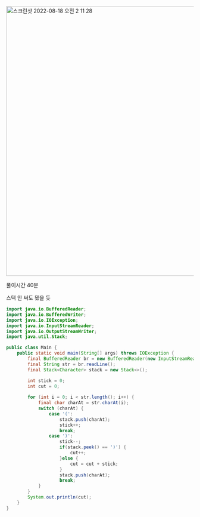<img width="723" alt="스크린샷 2022-08-18 오전 2 11 28" src="https://user-images.githubusercontent.com/82895809/185200995-147500c8-65c6-4119-b676-78e2f23c8163.png">

풀이시간 40분

스택 안 써도 됐을 듯
```java
import java.io.BufferedReader;
import java.io.BufferedWriter;
import java.io.IOException;
import java.io.InputStreamReader;
import java.io.OutputStreamWriter;
import java.util.Stack;

public class Main {
    public static void main(String[] args) throws IOException {
        final BufferedReader br = new BufferedReader(new InputStreamReader(System.in));
        final String str = br.readLine();
        final Stack<Character> stack = new Stack<>();

        int stick = 0;
        int cut = 0;
        
        for (int i = 0; i < str.length(); i++) {
            final char charAt = str.charAt(i);
            switch (charAt) {
                case '(':
                    stack.push(charAt);
                    stick++;
                    break;
                case ')':
                    stick--;
                    if(stack.peek() == ')') {
                        cut++;
                    }else {
                        cut = cut + stick;
                    }
                    stack.push(charAt);
                    break;
            }
        }
        System.out.println(cut);
    }
}
```
